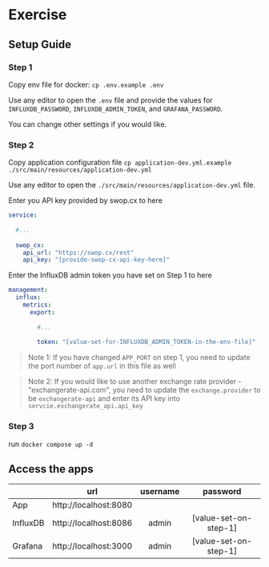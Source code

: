 # Exercise

## Setup Guide

### Step 1

Copy env file for docker: `cp .env.example .env`

Use any editor to open the `.env` file and provide the values for `INFLUXDB_PASSWORD`, `INFLUXDB_ADMIN_TOKEN`, and `GRAFANA_PASSWORD`.

You can change other settings if you would like.


### Step 2

Copy application configuration file `cp application-dev.yml.example ./src/main/resources/application-dev.yml` 

Use any editor to open the `./src/main/resources/application-dev.yml` file.

Enter you API key provided by swop.cx to here

```yml
service:
  
  #...
  
  swop_cx:
    api_url: "https://swop.cx/rest"
    api_key: "[provide-swop-cx-api-key-here]"
```

Enter the InfluxDB admin token you have set on Step 1 to here

```yml
management:
  influx:
    metrics:
      export:
        
        #...
        
        token: "[value-set-for-INFLUXDB_ADMIN_TOKEN-in-the-env-file]"
```

> Note 1: If you have changed `APP_PORT` on step 1, you need to update the port number of `app.url` in this file as well


> Note 2: If you would like to use another exchange rate provider - "exchangerate-api.com", 
> you need to update the `exchange.provider` to be `exchangerate-api` 
> and enter its API key into `servcie.exchangerate_api.api_key`

### Step 3

run `docker compose up -d`

## Access the apps

|          |          url          | username |        password       |
|----------|:---------------------:|:--------:|:---------------------:|
| App      | http://localhost:8080 |          |                       |
| InfluxDB | http://localhost:8086 | admin    | [value-set-on-step-1] |
| Grafana  | http://localhost:3000 | admin    | [value-set-on-step-1] |

